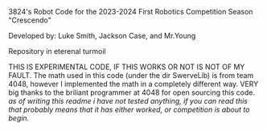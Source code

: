 3824's Robot Code for the 2023-2024 First Robotics Competition Season "Crescendo"

Developed by:
Luke Smith, Jackson Case, and Mr.Young

Repository in eterenal turmoil

THIS IS EXPERIMENTAL CODE, IF THIS WORKS OR NOT IS NOT OF MY FAULT. The math used in this code (under the dir SwerveLib) is from team 4048, however I implemented the math in a completely different way. VERY big thanks to the briliant programmer at 4048 for open sourcing this code. *as of writing this readme i have not tested anything, if you can read this that probably means that it has either worked, or competition is about to begin.*


